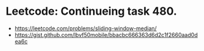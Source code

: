 # Leetcode: Continueing task 480.

- https://leetcode.com/problems/sliding-window-median/
- https://gist.github.com/lbvf50mobile/bbacbc666363d6d2c1f2660aad0dea6c